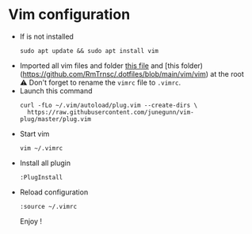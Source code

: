 # Vim configuration
- If is not installed
  ```
  sudo apt update && sudo apt install vim
  ```
- Imported all vim files and folder [this file](https://github.com/RmTrnsc/.dotfiles/blob/main/vim/vimrc) and [this folder)(https://github.com/RmTrnsc/.dotfiles/blob/main/vim/vim) at the root  
  ⚠️ Don't forget to rename the `vimrc` file to `.vimrc`.
- Launch this command
  ```
  curl -fLo ~/.vim/autoload/plug.vim --create-dirs \
    https://raw.githubusercontent.com/junegunn/vim-plug/master/plug.vim
  ```
- Start vim
  ```
  vim ~/.vimrc
  ```
- Install all plugin
  ```
  :PlugInstall
  ```
- Reload configuration
  ```
  :source ~/.vimrc
  ```
  Enjoy !
